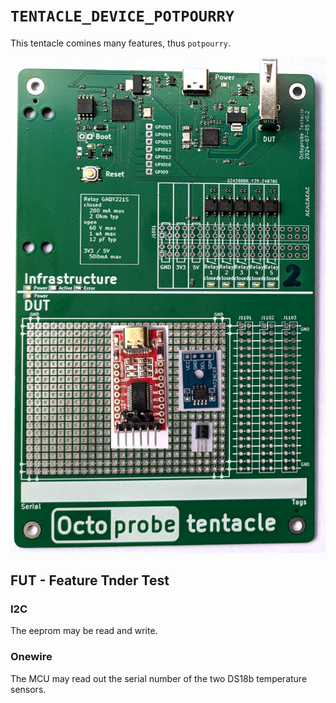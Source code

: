 # `TENTACLE_DEVICE_POTPOURRY`

This tentacle comines many features, thus `potpourry`.

![](top_view.jpg)


## FUT - Feature Tnder Test


### I2C

The eeprom may be read and write.

### Onewire

The MCU may read out the serial number of the two DS18b temperature sensors.

